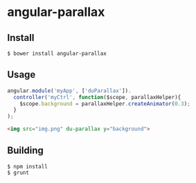 angular-parallax
==============

Install
-------

    $ bower install angular-parallax

Usage
-----

```js
angular.module('myApp', ['duParallax']).
  controller('myCtrl', function($scope, parallaxHelper){
    $scope.background = parallaxHelper.createAnimator(0.3);
  }
);
```

```html
<img src="img.png" du-parallax y="background">
```

Building
--------

    $ npm install
    $ grunt
